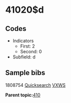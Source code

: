 # 41020$d

## Codes

-   Indicators
    -   First: 2
    -   Second: 0
-   Subfield: d

## Sample bibs

1808754 [Quicksearch](https://search.library.yale.edu/catalog/1808754) [VXWS](http://prodorbis.library.yale.edu:7014/vxws/GetHoldingsService?bibId=1808754)

**Parent topic:**[410](../../tags/410/410.md)

